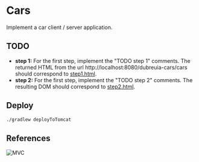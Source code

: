 # Cars

Implement a car client / server application.

## TODO

- **step 1:** For the first step, implement the "TODO step 1" comments. The returned HTML from the url http://localhost:8080/dubreuia-cars/cars should correspond to [step1.html](step1.html).
- **step 2:** For the first step, implement the "TODO step 2" comments. The resulting DOM should correspond to [step2.html](step2.html).

## Deploy

```bash
./gradlew deployToTomcat
```

## References

![MVC](https://i.stack.imgur.com/pENZD.png)
